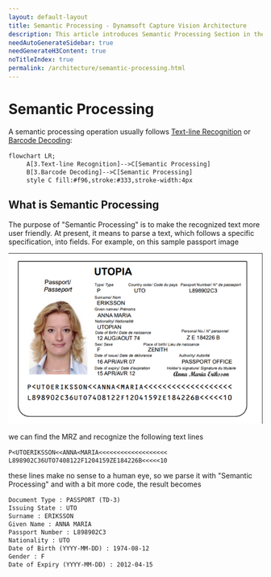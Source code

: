 ```yaml
---
layout: default-layout
title: Semantic Processing - Dynamsoft Capture Vision Architecture
description: This article introduces Semantic Processing Section in the Dynamsoft Capture Vision architecture.
needAutoGenerateSidebar: true
needGenerateH3Content: true
noTitleIndex: true
permalink: /architecture/semantic-processing.html
---
```


# Semantic Processing

A semantic processing operation usually follows [Text-line Recognition](image-processing/textline-recognition.md) or [Barcode Decoding](image-processing/barcode-decoding.md):

```mermaid
flowchart LR;
     A[3.Text-line Recognition]-->C[Semantic Processing]
     B[3.Barcode Decoding]-->C[Semantic Processing]
     style C fill:#f96,stroke:#333,stroke-width:4px
```

## What is Semantic Processing

The purpose of "Semantic Processing" is to make the recognized text more user friendly. At present, it means to parse a text, which follows a specific specification, into fields. For example, on this sample passport image

![semantic-processing-sample image](assets/semantic-processing-sample.png)

we can find the MRZ and recognize the following text lines

```text
P<UTOERIKSSON<<ANNA<MARIA<<<<<<<<<<<<<<<<<<<
L898902C36UTO7408122F1204159ZE184226B<<<<<10
```

these lines make no sense to a human eye, so we parse it with "Semantic Processing" and with a bit more code, the result becomes

```text
Document Type : PASSPORT (TD-3)
Issuing State : UTO
Surname : ERIKSSON
Given Name : ANNA MARIA
Passport Number : L898902C3
Nationality : UTO
Date of Birth (YYYY-MM-DD) : 1974-08-12
Gender : F
Date of Expiry (YYYY-MM-DD) : 2012-04-15
```
